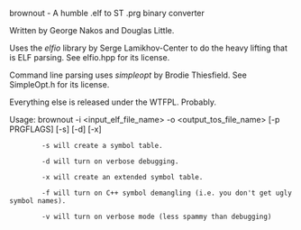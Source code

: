 brownout - A humble .elf to ST .prg binary converter

Written by George Nakos and Douglas Little.

Uses the *elfio* library by Serge Lamikhov-Center to do the
heavy lifting that is ELF parsing. See elfio.hpp for its
license.

Command line parsing uses *simpleopt* by Brodie Thiesfield.
See SimpleOpt.h for its license.

Everything else is released under the WTFPL. Probably.


Usage: brownout -i <input_elf_file_name> -o <output_tos_file_name> [-p PRGFLAGS] [-s] [-d] [-x]

            -s will create a symbol table.

            -d will turn on verbose debugging.

            -x will create an extended symbol table.

            -f will turn on C++ symbol demangling (i.e. you don't get ugly symbol names).

            -v will turn on verbose mode (less spammy than debugging)
